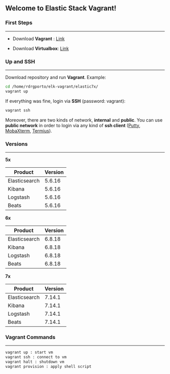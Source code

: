 ## Welcome to Elastic Stack Vagrant!

### First Steps
------

- Download **Vagrant** : [Link](https://www.vagrantup.com/downloads.html)

- Download **Virtualbox**: [Link](https://www.virtualbox.org/wiki/Downloads)

### Up and SSH
------

Download repository and run **Vagrant**. Example:

```bash
cd /home/rdrgporto/elk-vagrant/elastic7x/
vagrant up
```

If everything was fine, login via **SSH** (password: vagrant):

```bash
vagrant ssh
```

Moreover, there are two kinds of network, **internal** and **public**. You can use **public network** in order to login via any kind of **ssh client** ([Putty](https://www.putty.org/), [MobaXterm](https://mobaxterm.mobatek.net/), [Termius](https://www.termius.com/)).

### Versions
------

**5x**

| Product       | Version |
| ------------- | ------- |
| Elasticsearch | 5.6.16  |
| Kibana        | 5.6.16  |
| Logstash      | 5.6.16  |
| Beats         | 5.6.16  |

**6x**

| Product       | Version |
| ------------- | ------- |
| Elasticsearch | 6.8.18  |
| Kibana        | 6.8.18  |
| Logstash      | 6.8.18  |
| Beats         | 6.8.18  |

**7x**

| Product       | Version |
| ------------- | ------- |
| Elasticsearch | 7.14.1  |
| Kibana        | 7.14.1  |
| Logstash      | 7.14.1  |
| Beats         | 7.14.1  |

### Vagrant Commands
------

```bash
vagrant up : start vm
vagrant ssh : connect to vm
vagrant halt : shutdown vm
vagrant provision : apply shell script
```
